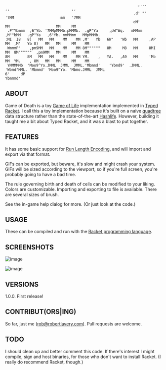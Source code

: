 ```                                                                                                           
                                                            ,...        ,,                            ,,    
                                                          .d' ""      '7MM                     mm   '7MM    
                                                          dM'           MM                     MM     MM    
 .P"Ybmmm  ,6"Yb. '7MMpMMMb.pMMMb.  .gP"Ya     ,pW"Wq.   mMMmm     ,M""bMM   .gP"Ya   ,6"Yb. mmMMmm   MMpMMMb.
:MI  I8   8)   MM   MM    MM    MM ,M'   Yb   6W'   'Wb   MM     ,AP    MM  ,M'   Yb 8)   MM   MM     MM    MM
 WmmmP"    ,pm9MM   MM    MM    MM 8M""""""   8M     M8   MM     8MI    MM  8M""""""  ,pm9MM   MM     MM    MM
8M        8M   MM   MM    MM    MM YM.    ,   YA.   ,A9   MM     'Mb    MM  YM.    , 8M   MM   MM     MM    MM
 YMMMMMb  'Moo9^Yo.JMML  JMML  JMML.'Mbmmd'    'Ybmd9'  .JMML.    'Wbmd"MML. 'Mbmmd' 'Moo9^Yo. 'Mbmo.JMML  JMML
6'     dP
Ybmmmd'
``` 

## ABOUT

Game of Death is a toy [Game of Life](https://en.wikipedia.org/wiki/Conway%27s_Game_of_Life) implementation implemented in [Typed Racket](https://docs.racket-lang.org/ts-guide/). I call this a toy implementation because it's built on a naive [quadtree](https://en.wikipedia.org/wiki/Quadtree) data structure rather than the state-of-the-art [Hashlife](https://en.wikipedia.org/wiki/Hashlife). However, building it taught me a bit about Typed Racket, and it was a blast to put together.

## FEATURES

It has some basic support for [Run Length Encoding](https://www.conwaylife.com/wiki/Run_Length_Encoded), and will import and export via that format.

GIFs can be exported, but beware, it's slow and might crash your system. GIFs will be sized according to the viewport, so if you're full screen, you're probably going to have a bad time.

The rule governing birth and death of cells can be modified to your liking. Colors are customizable. Importing and exporting to file is available. There are several sizes of brush.

See the in-game help dialog for more. (Or just look at the code.)

## USAGE

These can be compiled and run with the [Racket programming language](https://racket-lang.org/).

## SCREENSHOTS

![image](https://user-images.githubusercontent.com/1585385/70302868-c20e4c80-17c3-11ea-8f95-ecee4247a54e.png)

![image](https://user-images.githubusercontent.com/1585385/70303049-39dc7700-17c4-11ea-820a-cfcf230d2be5.png)

## VERSIONS

1.0.0. First release!

## CONTRIBUT(ORS|ING)

So far, just me (rob@robertlavery.com). Pull requests are welcome.

## TODO

I should clean up and better comment this code. If there's interest I might compile, sign and host binaries, for those who don't want to install Racket. (I really do recommend Racket, though.)
